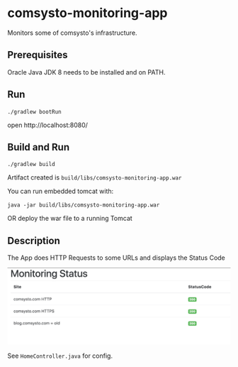 # comsysto-monitoring-app

Monitors some of comsysto's infrastructure.

## Prerequisites

Oracle Java JDK 8 needs to be installed and on PATH.

## Run

```
./gradlew bootRun
```

open http://localhost:8080/

## Build and Run

```
./gradlew build
```

Artifact created is `build/libs/comsysto-monitoring-app.war`

You can run embedded tomcat with:

```
java -jar build/libs/comsysto-monitoring-app.war
```

OR deploy the war file to a running Tomcat

## Description

The App does HTTP Requests to some URLs and displays the Status Code

![](./doc/monitoring.jpg)

See `HomeController.java` for config.
